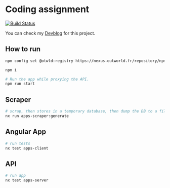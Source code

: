 # Coding assignment

[![Build Status](https://drone.outworld.fr/api/badges/ntrehout/fdj-ca/status.svg)](https://drone.outworld.fr/ntrehout/fdj-ca)

You can check my [Devblog](./DEVBLOG.md) for this project.

## How to run

```bash
npm config set @otwld:registry https://nexus.outworld.fr/repository/npm-group/

npm i

# Run the app while proxying the API.
npm run start
```

## Scraper

```bash
# scrap, then stores in a temporary database, then dump the DB to a file.
nx run apps-scraper:generate
```

## Angular App

```bash
# run tests
nx test apps-client
```

## API

```bash
# run app
nx test apps-server
```

